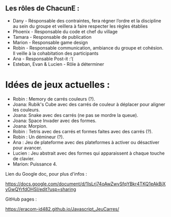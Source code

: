 ## Les rôles de ChacunE :

- Dany - Résponsable des contraintes, fera régner l’ordre et la discipline au sein du groupe et veillera à faire respecter les règles établies
- Phoenix - Responsable du code et chef du village
- Tamara - Responsable de publication
- Marion - Responsable game design
- Robin - Responsable communication, ambiance du groupe et cohésion. Il veille à la cohabitation des participants
- Ana - Responsable Post-it :’(
- Esteban, Evan & Lucien - Rôle à déterminer


# Idées de jeux actuelles :

- Robin : Memory de carrés couleurs (?).
- Joana: Rubik's Cube avec des carrés de couleur à déplacer pour aligner les couleurs.
- Joana: Snake avec des carrés (ne pas se mordre la queue).
- Joana: Space Invader avec des formes.
- Joana: Morpion.
- Robin : Tetris avec des carrés et formes faites avec des carrés (?).
- Robin : Un démineur (?).
- Ana : Jeu de plateforme avec des plateformes à activer ou désactiver pour avancer.
- Lucien : Jeu abstrait avec des formes qui apparaissent à chaque touche de clavier.
- Marion: Puissance 4.


Lien du Google doc, pour plus d'infos :

https://docs.google.com/document/d/1IsLrj74oAwZwvSfqYBkr4TKQ1eAkBjXyGwQYrfdOHSI/edit?usp=sharing


GitHub pages :

https://eracom-id482.github.io/Javascript_JeuCarres/